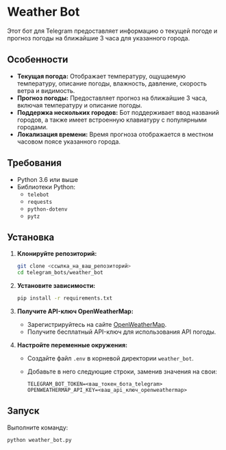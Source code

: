 # Weather Bot

Этот бот для Telegram предоставляет информацию о текущей погоде и прогноз погоды на ближайшие 3 часа для указанного города.

## Особенности

*   **Текущая погода:** Отображает температуру, ощущаемую температуру, описание погоды, влажность, давление, скорость ветра и видимость.
*   **Прогноз погоды:** Предоставляет прогноз на ближайшие 3 часа, включая температуру и описание погоды.
*   **Поддержка нескольких городов:** Бот поддерживает ввод названий городов, а также имеет встроенную клавиатуру с популярными городами.
*   **Локализация времени:** Время прогноза отображается в местном часовом поясе указанного города.

## Требования

*   Python 3.6 или выше
*   Библиотеки Python:
    *   `telebot`
    *   `requests`
    *   `python-dotenv`
    *   `pytz`

## Установка

1.  **Клонируйте репозиторий:**

    ```bash
    git clone <ссылка_на_ваш_репозиторий>
    cd telegram_bots/weather_bot
    ```

2.  **Установите зависимости:**

    ```bash
    pip install -r requirements.txt
    ```

3.  **Получите API-ключ OpenWeatherMap:**

    *   Зарегистрируйтесь на сайте [OpenWeatherMap](https://openweathermap.org/).
    *   Получите бесплатный API-ключ для использования API погоды.

4.  **Настройте переменные окружения:**

    *   Создайте файл `.env` в корневой директории `weather_bot`.
    *   Добавьте в него следующие строки, заменив значения на свои:

        ```
        TELEGRAM_BOT_TOKEN=<ваш_токен_бота_telegram>
        OPENWEATHERMAP_API_KEY=<ваш_api_ключ_openweathermap>
        ```

## Запуск

Выполните команду:

```bash
python weather_bot.py